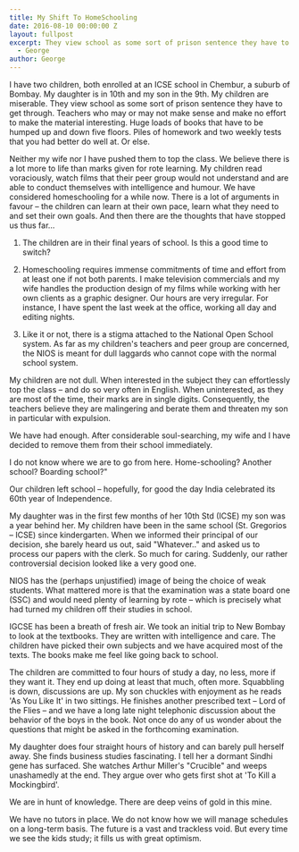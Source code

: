 ```yaml
---
title: My Shift To HomeSchooling
date: 2016-08-10 00:00:00 Z
layout: fullpost
excerpt: They view school as some sort of prison sentence they have to get through
  - George
author: George
---
```


I have two children, both enrolled at an ICSE school in Chembur, a suburb of Bombay. My daughter is in 10th and my son in the 9th. My children are miserable. They view school as some sort of prison sentence they have to get through. Teachers who may or may not make sense and make no effort to make the material interesting. Huge loads of books that have to be humped up and down five floors. Piles of homework and two weekly tests that you had better do well at. Or else.

Neither my wife nor I have pushed them to top the class. We believe there is a lot more to life than marks given for rote learning. My children read voraciously, watch films that their peer group would not understand and are able to conduct themselves with intelligence and humour. We have considered homeschooling for a while now. There is a lot of arguments in favour – the children can learn at their own pace, learn what they need to and set their own goals. And then there are the thoughts that have stopped us thus far…

1. The children are in their final years of school. Is this a good time to switch?

2. Homeschooling requires immense commitments of time and effort from at least one if not both parents. I make television commercials and my wife handles the production design of my films while working with her own clients as a graphic designer. Our hours are very irregular. For instance, I have spent the last week at the office, working all day and editing nights.

3. Like it or not, there is a stigma attached to the National Open School system. As far as my children's teachers and peer group are concerned, the NIOS is meant for dull laggards who cannot cope with the normal school system.

My children are not dull. When interested in the subject they can effortlessly top the class – and do so very often in English. When uninterested, as they are most of the time, their marks are in single digits. Consequently, the teachers believe they are malingering and berate them and threaten my son in particular with expulsion.

We have had enough. After considerable soul-searching, my wife and I have decided to remove them from their school immediately.

I do not know where we are to go from here. Home-schooling? Another school? Boarding school?"

Our children left school – hopefully, for good the day India celebrated its 60th year of Independence.

My daughter was in the first few months of her 10th Std (ICSE) my son was a year behind her. My children have been in the same school (St. Gregorios – ICSE) since kindergarten. When we informed their principal of our decision, she barely heard us out, said "Whatever.." and asked us to process our papers with the clerk. So much for caring. Suddenly, our rather controversial decision looked like a very good one.

NIOS has the (perhaps unjustified) image of being the choice of weak students. What mattered more is that the examination was a state board one (SSC) and would need plenty of learning by rote – which is precisely what had turned my children off their studies in school. 

IGCSE has been a breath of fresh air. We took an initial trip to New Bombay to look at the textbooks. They are written with intelligence and care. The children have picked their own subjects and we have acquired most of the texts. The books make me feel like going back to school. 

The children are committed to four hours of study a day, no less, more if they want it. They end up doing at least that much, often more. Squabbling is down, discussions are up. My son chuckles with enjoyment as he reads 'As You Like It' in two sittings. He finishes another prescribed text – Lord of the Flies – and we have a long late night telephonic discussion about the behavior of the boys in the book. Not once do any of us wonder about the questions that might be asked in the forthcoming examination. 

My daughter does four straight hours of history and can barely pull herself away. She finds business studies fascinating. I tell her a dormant Sindhi gene has surfaced. She watches Arthur Miller's "Crucible" and weeps unashamedly at the end. They argue over who gets first shot at 'To Kill a Mockingbird'. 

We are in hunt of knowledge. There are deep veins of gold in this mine. 

We have no tutors in place. We do not know how we will manage schedules on a long-term basis. The future is a vast and trackless void. But every time we see the kids study; it fills us with great optimism.
